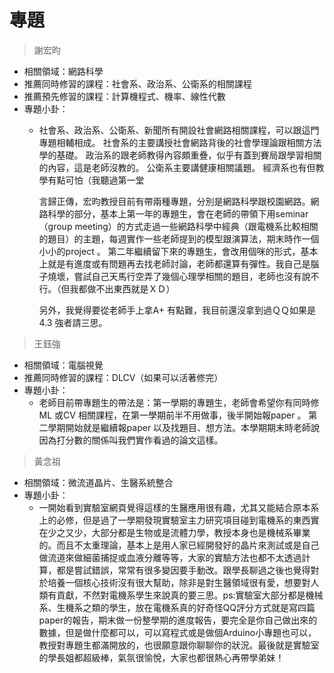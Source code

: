 # 專題

> 謝宏昀

* 相關領域：網路科學
* 推薦同時修習的課程：社會系、政治系、公衛系的相關課程
* 推薦預先修習的課程：計算機程式、機率、線性代數
* 專題小卦：
  * 社會系、政治系、公衛系、新聞所有開設社會網路相關課程，可以跟這門專題相輔相成。 社會系的主要講授社會網路背後的社會學理論跟相關方法學的基礎。 政治系的跟老師教得內容頗重疊，似乎有蓋到賽局跟學習相關的內容，這是老師沒教的。 公衛系主要講健康相關議題。 經濟系也有但教學有點可怕（我聽過第一堂

    言歸正傳，宏昀教授目前有帶兩種專題，分別是網路科學跟校園網路。網路科學的部分，基本上第一年的專題生，會在老師的帶領下用seminar （group meeting）的方式走過一些網路科學中經典（跟電機系比較相關的題目）的主題，每週實作一些老師提到的模型跟演算法，期末時作一個小小的project 。 第二年繼續留下來的專題生，會改用個咪的形式，基本上就是有進度或有問題再去找老師討論，老師都還算有彈性。我自己是腦子燒壞，嘗試自己天馬行空弄了幾個心理學相關的題目，老師也沒有說不行。（但我都做不出東西就是ＸＤ）

    另外，我覺得要從老師手上拿A+ 有點難，我目前還沒拿到過ＱＱ如果是4.3 強者請三思。

> 王鈺強

* 相關領域：電腦視覺
* 推薦同時修習的課程：DLCV（如果可以活著修完）
* 專題小卦：
  * 老師目前帶專題生的帶法是：第一學期的專題生，老師會希望你有同時修ML 或CV 相關課程，在第一學期前半不用做事，後半開始報paper 。 第二學期開始就是繼續報paper 以及找題目、想方法。本學期期末時老師說因為打分數的關係叫我們實作看過的論文這樣。

> 黃念祖

* 相關領域：微流道晶片、生醫系統整合
* 專題小卦：
  * 一開始看到實驗室網頁覺得這樣的生醫應用很有趣，尤其又能結合原本系上的必修，但是過了一學期發現實驗室主力研究項目碰到電機系的東西實在少之又少，大部分都是生物或是流體力學，教授本身也是機械系畢業的。而且不太重理論，基本上是用人家已經開發好的晶片來測試或是自己做流道來做細菌捕捉或血液分離等等，大家的實驗方法也都不太透過計算，都是嘗試錯誤，常常有很多變因要手動改。跟學長聊過之後也覺得對於培養一個核心技術沒有很大幫助，除非是對生醫領域很有愛，想要對人類有貢獻，不然對電機系學生來說真的要三思。ps:實驗室大部分都是機械系、生機系之類的學生，放在電機系真的好奇怪QQ評分方式就是寫四篇paper的報告，期末做一份整學期的進度報告，要完全是你自己做出來的數據，但是做什麼都可以，可以寫程式或是做個Arduino小專題也可以，教授對專題生都滿開放的，也很願意跟你聊聊你的狀況。最後就是實驗室的學長姐都超級棒，氣氛很愉悅，大家也都很熱心再帶學弟妹！

